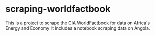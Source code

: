 # scraping-worldfactbook
This is a project to scrape the [CIA WorldFactbook](https://www.cia.gov/the-world-factbook/) for data on Africa's Energy and Economy
It includes a notebook scraping data on Angola.
